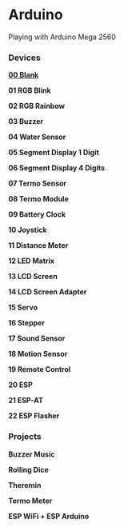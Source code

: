 # Arduino
Playing with Arduino Mega 2560



### Devices

**[00 Blank](/blank/)**

**01 RGB Blink**

**02 RGB Rainbow**

**03 Buzzer**

**04 Water Sensor**

**05 Segment Display 1 Digit**

**06 Segment Display 4 Digits**

**07 Termo Sensor**

**08 Termo Module**

**09 Battery Clock**

**10 Joystick**

**11 Distance Meter**

**12 LED Matrix**

**13 LCD Screen**

**14 LCD Screen Adapter**

**15 Servo**

**16 Stepper**

**17 Sound Sensor**

**18 Motion Sensor**

**19 Remote Control**

**20 ESP**

**21 ESP-AT**

**22 ESP Flasher**



### Projects

**Buzzer Music**

**Rolling Dice**

**Theremin**

**Termo Meter**

**ESP WiFi + ESP Arduino**